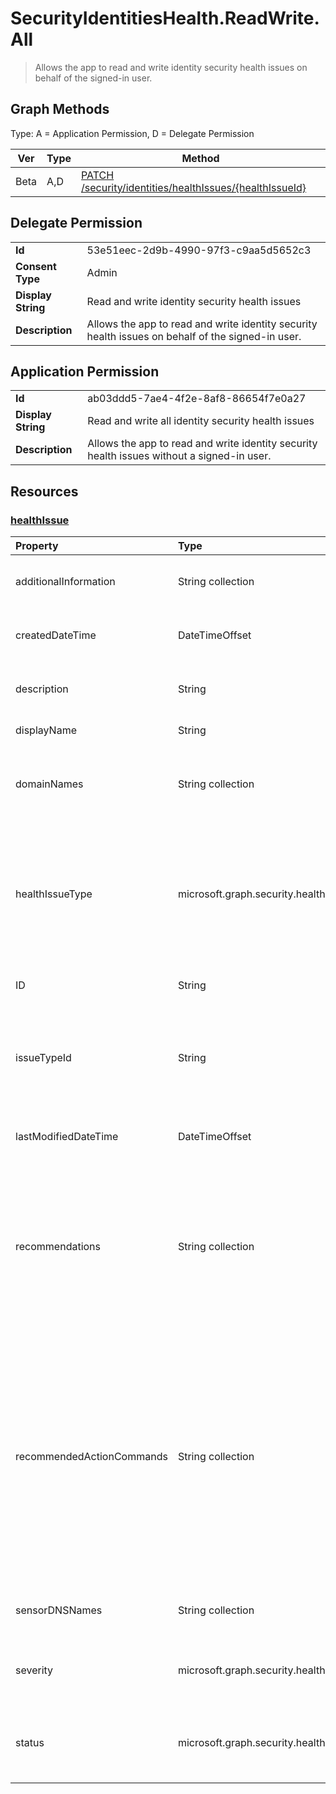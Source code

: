# SecurityIdentitiesHealth.ReadWrite.All

> Allows the app to read and write identity security health issues on behalf of the signed-in user.
## Graph Methods

Type: A = Application Permission, D = Delegate Permission

|Ver|Type|Method|
|-------|----|------|
|Beta|A,D|[PATCH /security/identities/healthIssues/{healthIssueId}](https://docs.microsoft.com/graph/api/security-healthissue-update?view=graph-rest-beta&tabs=http)|
## Delegate Permission
|||
|-|-|
|**Id**|53e51eec-2d9b-4990-97f3-c9aa5d5652c3|
|**Consent Type**|Admin|
|**Display String**|Read and write identity security health issues|
|**Description**|Allows the app to read and write identity security health issues on behalf of the signed-in user.|
## Application Permission
|||
|-|-|
|**Id**|ab03ddd5-7ae4-4f2e-8af8-86654f7e0a27|
|**Display String**|Read and write all identity security health issues|
|**Description**|Allows the app to read and write identity security health issues without a signed-in user.|
## Resources
### [healthIssue ](https://docs.microsoft.com/graph/api/resources/security-healthissue?view=graph-rest-1.0&tabs=http)
|Property|Type|Description|
|:---|:---|:---|
|additionalInformation|String collection|Contains additional information about the issue, such as a list of items to fix.|
|createdDateTime|DateTimeOffset|The date and time of when the health issue was generated.|
|description|String|Contains more detailed information about the health issue.|
|displayName|String|The display name of the health issue.|
|domainNames|String collection|A list of the fully qualified domain names of the domains or the sensors the health issue is related to.|
|healthIssueType|microsoft.graph.security.healthIssueType|The type of the health issue. The possible values are: `sensor`, `global`, `unknownFutureValue`. For a list of all health issues and their identifiers, see Microsoft Defender for Identity health issues. |
|ID|String|A unique identifier that represents the health issue.|
|issueTypeId|String|The type identifier of the health issue. For a list of all health issues and their identifiers, see Microsoft Defender for Identity health issues.|
|lastModifiedDateTime|DateTimeOffset|The date and time of when the health issue was last updated.|
|recommendations|String collection|This field contains a list of recommended actions that can be taken to resolve the issue effectively and efficiently. These actions might include how to investigate the issue further. Not limited to prewritten responses.|
|recommendedActionCommands|String collection|Contains a list of commands from the product's PowerShell module that can be used to resolve the issue, if available. If there aren't any commands that can be used to solve the issue, this field is empty. The commands, if present, provide a quick and efficient way to address the issue. The commands run in order for the single recommended fix.|
|sensorDNSNames|String collection|A list of the dns names of the sensors the health issue is related to.|
|severity|microsoft.graph.security.healthIssueSeverity|The severity of the health issue. The possible values are: `low`, `medium`, `high`, `unknownFutureValue`.|
|status|microsoft.graph.security.healthIssueStatus|The status of the health issue. The possible values are: `open`, `closed`, `suppressed`, `unknownFutureValue`.|
